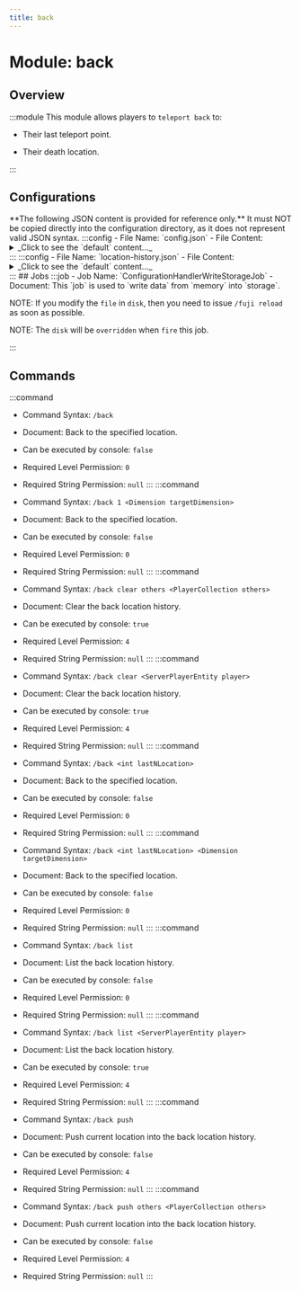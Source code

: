 ```yaml
---
title: back
---
```



# Module: back

## Overview
:::module
  This module allows players to `teleport back` to:
  
  - Their last teleport point.
  
  - Their death location.


:::
## Configurations
<Admonition type="warning" icon="" title="">
**The following JSON content is provided for reference only.**
It must NOT be copied directly into the configuration directory, as it does not represent valid JSON syntax.
</Admonition>
:::config
- File Name: `config.json`
- File Content: 
<details>

<summary>_Click to see the `default` content..._</summary>

```json showLineNumbers title="config/fuji/modules/back/config.json"
{
  /* Ignore `this teleport` if the `distance` is too close in between. */
  "ignore_distance": 32.0
  /* Should we save the location on player death? */,
  "enable_back_on_death": true
  /* Should we save the location on player teleport? */,
  "enable_back_on_teleport": true
  /* Max saved location slots. */,
  "max_back_location_entries_to_save": 3
}
```
</details>
:::
:::config
- File Name: `location-history.json`
- File Content: 
<details>

<summary>_Click to see the `default` content..._</summary>

```json showLineNumbers title="config/fuji/modules/back/location-history.json"
{
  "player2history": {}
}
```
</details>
:::
## Jobs
:::job
- Job Name: `ConfigurationHandlerWriteStorageJob`
- Document:   This `job` is used to `write data` from `memory` into `storage`.
  
  
  
  NOTE: If you modify the `file` in `disk`, then you need to issue `/fuji reload` as soon as possible.
  
  NOTE: The `disk` will be `overridden` when `fire` this job.


:::
## Commands
:::command
- Command Syntax: `/back`
- Document:   Back to the specified location.


- Can be executed by console: `false`
- Required Level Permission: `0`
- Required String Permission: `null`
:::
:::command
- Command Syntax: `/back 1 <Dimension targetDimension>`
- Document:   Back to the specified location.


- Can be executed by console: `false`
- Required Level Permission: `0`
- Required String Permission: `null`
:::
:::command
- Command Syntax: `/back clear others <PlayerCollection others>`
- Document:   Clear the back location history.


- Can be executed by console: `true`
- Required Level Permission: `4`
- Required String Permission: `null`
:::
:::command
- Command Syntax: `/back clear <ServerPlayerEntity player>`
- Document:   Clear the back location history.


- Can be executed by console: `true`
- Required Level Permission: `4`
- Required String Permission: `null`
:::
:::command
- Command Syntax: `/back <int lastNLocation>`
- Document:   Back to the specified location.


- Can be executed by console: `false`
- Required Level Permission: `0`
- Required String Permission: `null`
:::
:::command
- Command Syntax: `/back <int lastNLocation> <Dimension targetDimension>`
- Document:   Back to the specified location.


- Can be executed by console: `false`
- Required Level Permission: `0`
- Required String Permission: `null`
:::
:::command
- Command Syntax: `/back list`
- Document:   List the back location history.


- Can be executed by console: `false`
- Required Level Permission: `0`
- Required String Permission: `null`
:::
:::command
- Command Syntax: `/back list <ServerPlayerEntity player>`
- Document:   List the back location history.


- Can be executed by console: `true`
- Required Level Permission: `4`
- Required String Permission: `null`
:::
:::command
- Command Syntax: `/back push`
- Document:   Push current location into the back location history.


- Can be executed by console: `false`
- Required Level Permission: `4`
- Required String Permission: `null`
:::
:::command
- Command Syntax: `/back push others <PlayerCollection others>`
- Document:   Push current location into the back location history.


- Can be executed by console: `false`
- Required Level Permission: `4`
- Required String Permission: `null`
:::

